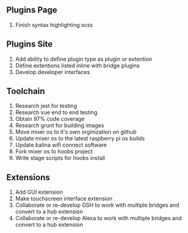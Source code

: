 ## Plugins Page
1. Finish syntax highlighting scss

## Plugins Site

1. Add ability to define plugin type as plugin or extention
2. Define extentions listed inline with bridge plugins
3. Develop developer interfaces

## Toolchain

1. Research jest for testing
2. Research vue end to end testing
3. Obtain 97% code coverage
4. Research grunt for building images
5. Move mixer os to it's own orginization on github
6. Update mixer os to the latest raspberry pi os builds
7. Update balina wifi connect software
8. Fork mixer os to hoobs project
9. Write stage scripts for hoobs install

## Extensions
1. Add GUI extension
2. Make touchscreen interface extension
3. Collaborate or re-develop GSH to work with multiple bridges and convert to a hub extension
4. Collaborate or re-develop Alexa to work with multiple bridges and convert to a hub extension

